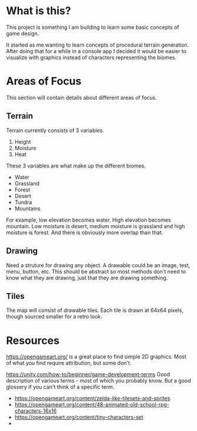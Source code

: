 # What is this?

This project is something I am building to learn some basic concepts of game design.

It started as me wanting to learn concepts of procedural terrain generation. After doing that for a while in a console app I decided it would be easier to visualize with graphics instead of characters representing the biomes.

# Areas of Focus

This section will contain details about different areas of focus.

## Terrain

Terrain currently consists of 3 variables.

1. Height
2. Moisture
3. Heat

These 3 variables are what make up the different biomes.

* Water
* Grassland
* Forest
* Desert
* Tundra
* Mountains

For example, low elevation becomes water. High elevation becomes mountain. Low moisture is desert, medium moisture is grassland and high moisture is forest. And there is obviously more overlap than that.

## Drawing

Need a struture for drawing any object. A drawable could be an image, test, menu, button, etc. This should be abstract so most methods don't need to know what they are drawing, just that they are drawing something.

## Tiles

The map will consist of drawable tiles. Each tile is drawn at 64x64 pixels, though sourced smaller for a retro look.

# Resources

https://opengameart.org/ is a great place to find simple 2D graphics. Most of what you find require attribution, but some don't.

https://unity.com/how-to/beginner/game-development-terms Good description of various terms - most of which you probably know. But a good glossery if you can't think of a specific term.

* https://opengameart.org/content/zelda-like-tilesets-and-sprites
* https://opengameart.org/content/48-animated-old-school-rpg-characters-16x16
* https://opengameart.org/content/tiny-characters-set
* 